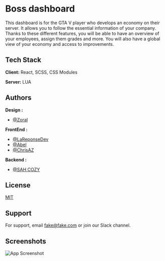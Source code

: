 
# Boss dashboard

This dashboard is for the GTA V player who develops an economy on their server.
It allows you to follow the essential information of your company. 
Thanks to these different features, you will be able to have an overview of your employees, assign them grades and more. 
You will also have a global view of your economy and access to improvements. 




## Tech Stack

**Client:** React, SCSS, CSS Modules

**Server:** LUA


## Authors
**Design :**
- [@Zoral]()

**FrontEnd :**
- [@LaReponseDev](https://github.com/DevWeb13)
- [@Abel](https://github.com/Abdrul)
- [@ChrisAZ](https://github.com/Hababjiour)

**Backend :**
- [@SAH COZY](https://github.com/SAH-COZY)





## License

[MIT](https://choosealicense.com/licenses/mit/)


## Support

For support, email fake@fake.com or join our Slack channel.


## Screenshots

![App Screenshot](https://via.placeholder.com/468x300?text=App+Screenshot+Here)

